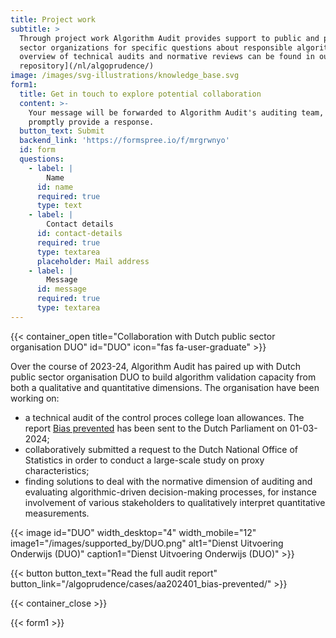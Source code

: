 ```yaml
---
title: Project work
subtitle: >
  Through project work Algorithm Audit provides support to public and private
  sector organizations for specific questions about responsible algorithms. An
  overview of technical audits and normative reviews can be found in our [case
  repository](/nl/algoprudence/)
image: /images/svg-illustrations/knowledge_base.svg
form1:
  title: Get in touch to explore potential collaboration
  content: >-
    Your message will be forwarded to Algorithm Audit's auditing team, who will
    promptly provide a response.
  button_text: Submit
  backend_link: 'https://formspree.io/f/mrgrwnyo'
  id: form
  questions:
    - label: |
        Name
      id: name
      required: true
      type: text
    - label: |
        Contact details
      id: contact-details
      required: true
      type: textarea
      placeholder: Mail address
    - label: |
        Message
      id: message
      required: true
      type: textarea
---
```


{{< container_open title="Collaboration with Dutch public sector organisation DUO" id="DUO" icon="fas fa-user-graduate" >}}

Over the course of 2023-24, Algorithm Audit has paired up with Dutch public sector organisation DUO to build algorithm validation capacity from both a qualitative and quantitative dimensions. The organisation have been working on:

* a technical audit of the control proces college loan allowances. The report [Bias prevented](/algoprudence/cases/aa202401_bias-prevented/) has been sent to the Dutch Parliament on 01-03-2024;
* collaboratively submitted a request to the Dutch National Office of Statistics in order to conduct a large-scale study on proxy characteristics;
* finding solutions to deal with the normative dimension of auditing and evaluating algorithmic-driven decision-making processes, for instance involvement of various stakeholders to qualitatively interpret quantitative measurements.

{{< image id="DUO" width_desktop="4" width_mobile="12" image1="/images/supported_by/DUO.png" alt1="Dienst Uitvoering Onderwijs (DUO)" caption1="Dienst Uitvoering Onderwijs (DUO)" >}}

{{< button button_text="Read the full audit report" button_link="/algoprudence/cases/aa202401_bias-prevented/" >}}

{{< container_close >}}

{{< form1 >}}
